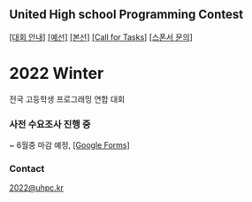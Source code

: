 ## United High school Programming Contest

<ins>[[대회 안내]](https://uhpc.kr/about)</ins> <ins>[[예선]](https://uhpc.kr/tryout)</ins> <ins>[[본선]](https://uhpc.kr/final)</ins> <ins>[[Call for Tasks]](https://uhpc.kr/tasks)</ins> <ins>[[스폰서 문의]](https://uhpc.kr/sponsor)</ins>


# 2022 Winter

전국 고등학생 프로그래밍 연합 대회

### 사전 수요조사 진행 중

~ 6월중 마감 예정, [[Google Forms]](https://forms.gle/oMo2bghBPnwBv2DAA)

### Contact

[2022@uhpc.kr](mailto:2022@uhpc.kr)

<!--

You can [join UHPC Korea](https://google.com/) using this Google Form Link.


### 전국 고등학교 프로그래밍 동아리 연합 | UHPC 2022

전국 고등학교 프로그래밍 동아리 연합, 이하 UHPC는 [전대프연 및 UCPC](https://ucpc.me)를 모티브로 청소년 프로그래밍 활동 증진을 통한 IT 역량 향상을 위해 창립된 연합이며, 2022년을 시작으로 매년 UHPC Contest를 개최하기 위해 노력하고 있습니다.

#### 주최

- 준비중


### UHPC 2022

#### 개요
UHPC는 전국 고등학생 프로그래밍 동아리 연합(UHPC)에서 진행하는 대회입니다. 2022년 1회 UHPC를 준비중이며, 프로그래밍 대회라는 하나의 공통적인 목표와 학구열을 가진 학생들에게 좋은 교류와 경쟁의 장을 만들기 위해 노력하고 있습니다.

#### 일정 및 장소

##### 참가 접수

TBD

##### 예선
- 온라인으로 진행 (https://acmicpc.net)
- 일정: TBD

##### 본선
- 오프라인으로 진행 (TBD)
- TBD

#### 대회 정보

##### 평가 분야

- 문제해결 능력을 판단할 수 있는 자료 구조, 그래프, 동적 계획법, 수학, 기하 등 CS와 수학에서의 여러 분야의 문제들이 출제됩니다.
- 대회는 예선 6문제, 본선 10문제로 구성되며, 대체로 ICPC 서울 리저널의 문제 출제 경향을 따릅니다.
- 평가 기준은 제한시간 동안 얼마나 많은 문제를 정확하게 풀 수 있는가에 초점이 맞춰져 있습니다.

##### 대회 진행

- 참가자들은 각 문제가 요구하는 답을 생성하는 소스코드를 작성하여 시스템에 제출합니다.
- 시스템은 참가자들이 제출한 소스코드를 실행시켜 정답 혹은 오답으로 구분되는 상태 중 하나를 반환해 알려줍니다.
- 대회가 시작되면 사전에 공지한 대회 시스템 웹페이지로 접속해 문제를 해결합니다.
- 모든 팀원이 각자 컴퓨터를 사용해도 괜찮습니다.

##### 순위 기준

- 각 팀은 문제 풀이 결과에 따라 해결한 문제 수와 페널티라는 점수를 가집니다.
- 각 팀의 페널티는 해결한 문제들에 대해 아래 식으로 얻어진 개별 페널티의 총합입니다.
  - (처음으로 정답 판정을 받은 소스의 제출 시각 − 대회 시작시각) + (정답 판정을 받기 전에 제출한 오답 소스 제출 횟수) × 20
- 순위는 아래 조건을 순차적으로 적용해 상위에 있는 조건을 먼저 만족한 팀이 더 높은 순위를 가집니다.
  - 해결한 문제 수가 더 많은 팀
  - 페널티의 총합이 더 적은 팀
  - 마지막으로 정답 판정을 받은 소스의 제출시각이 더 빠른 팀

##### 본선 시상

TBD

-->

<!--
```markdown
Syntax highlighted code block

# Header 1
## Header 2
### Header 3

- Bulleted
- List

1. Numbered
2. List

**Bold** and _Italic_ and `Code` text

[Link](url) and ![Image](src)
```

For more details see [Basic writing and formatting syntax](https://docs.github.com/en/github/writing-on-github/getting-started-with-writing-and-formatting-on-github/basic-writing-and-formatting-syntax).

### Jekyll Themes

Your Pages site will use the layout and styles from the Jekyll theme you have selected in your [repository settings](https://github.com/uhpc-kr/uhpc-kr.github.io/settings/pages). The name of this theme is saved in the Jekyll `_config.yml` configuration file.

### Support or Contact

Having trouble with Pages? Check out our [documentation](https://docs.github.com/categories/github-pages-basics/) or [contact support](https://support.github.com/contact) and we’ll help you sort it out.
-->
